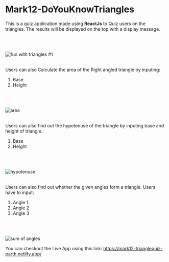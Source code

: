 # Mark12-DoYouKnowTriangles



This is a quiz application made using <b>ReactJs</b> to Quiz users on the triangles. The results will be displayed on the top with a display message.

<br/>
<br/>

![fun with triangles #1](https://user-images.githubusercontent.com/88901443/190506289-ddd8f1ed-2553-4637-b6e8-722a8e9ac1a3.PNG)

<br>
Users can also Calculate the area of the Right angled triangle by inputing:
<ol>
<li>Base</li>
<li>Height</li>
</ol>
<br/>
<br/>

![area](https://user-images.githubusercontent.com/88901443/190506297-35cfad04-46a4-4df4-a391-cd14618a83b0.PNG)

<br>
Users can also find out the hypotenuse of the triangle by inputing base and height of triangle.:
<ol>
<li>Base</li>
<li>Height</li>
</ol>
<br/>
<br/>

![hypotenuse](https://user-images.githubusercontent.com/88901443/190506293-c1ea95be-4799-4042-a08e-a2b65006783f.PNG)

<br>
Users can also find out whether the given angles form a  triangle. Users have to input:
<ol>
<li>Angle 1</li>
<li>Angle 2</li>
<li>Angle 3</li>
</ol>
<br/>
<br/>

![sum of angles](https://user-images.githubusercontent.com/88901443/190506295-d6fa133b-adc5-42a1-a46c-45e8198130b7.PNG)


You can checkout the Live App using this link: https://mark12-trianglequiz-parth.netlify.app/
